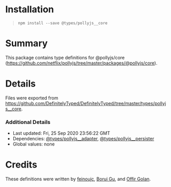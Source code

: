 # Installation
> `npm install --save @types/pollyjs__core`

# Summary
This package contains type definitions for @pollyjs/core (https://github.com/netflix/pollyjs/tree/master/packages/@pollyjs/core).

# Details
Files were exported from https://github.com/DefinitelyTyped/DefinitelyTyped/tree/master/types/pollyjs__core.

### Additional Details
 * Last updated: Fri, 25 Sep 2020 23:56:22 GMT
 * Dependencies: [@types/pollyjs__adapter](https://npmjs.com/package/@types/pollyjs__adapter), [@types/pollyjs__persister](https://npmjs.com/package/@types/pollyjs__persister)
 * Global values: none

# Credits
These definitions were written by [feinoujc](https://github.com/feinoujc), [Borui Gu](https://github.com/BoruiGu), and [Offir Golan](https://github.com/offirgolan).
